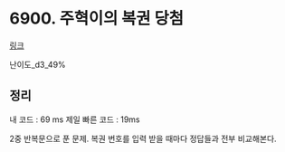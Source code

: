 # 6900. 주혁이의 복권 당첨

[링크](https://swexpertacademy.com/main/code/problem/problemDetail.do?contestProbId=AWh4FhG6Ei4DFAXp&categoryId=AWh4FhG6Ei4DFAXp&categoryType=CODE)

난이도\_d3_49%

## 정리

내 코드 : 69 ms
제일 빠른 코드 : 19ms

2중 반복문으로 푼 문제.
복권 번호를 입력 받을 때마다 정답들과 전부 비교해본다.
